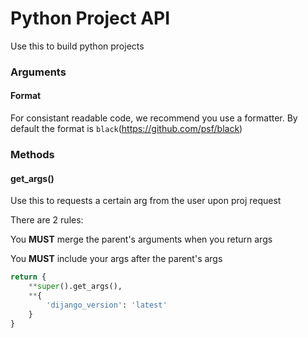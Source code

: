 # Python Project API
Use this to build python projects

### Arguments

#### Format

For consistant readable code, we recommend you use a formatter. By default the format is `black`(https://github.com/psf/black)

### Methods

#### get_args()
Use this to requests a certain arg from the user upon proj request

There are 2 rules:

You **MUST** merge the parent's arguments when you return args

You **MUST** include your args after the parent's args

```python
return {
    **super().get_args(),
    **{
        'dijango_version': 'latest'
    }
}
```
